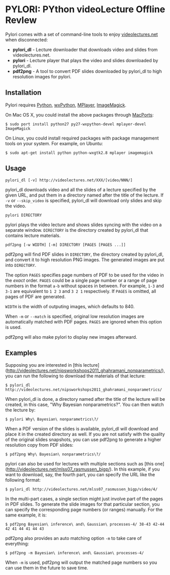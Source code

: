 PYLORI: PYthon videoLecture Offline RevIew
==========================================

Pylori comes with a set of command-line tools to enjoy 
[videolectures.net](http://videolectures.net) when disconnected: 

* **pylori_dl** - Lecture downloader that downloads video and slides from 
videolectures.net.
* **pylori** - Lecture player that plays the video and slides downloaded by 
pylori\_dl.
* **pdf2png** - A tool to convert PDF slides downloaded by pylori\_dl to 
high resolution images for pylori.


Installation
------------

Pylori requires 
[Python](http://www.python.org/),
[wxPython](http://www.wxpython.org/),
[MPlayer](http://www.mplayerhq.hu/),
[ImageMagick](http://www.imagemagick.org/).

On Mac OS X, you could install the above packages through
[MacPorts](http://www.macports.org/):

    $ sudo port install python27 py27-wxpython-devel mplayer-devel ImageMagick

On Linux, you could install required packages with package management 
tools on your system. For example, on Ubuntu:
    
    $ sudo apt-get install python python-wxgtk2.8 mplayer imagemagick


Usage
-----

    pylori_dl [-v] http://videolectures.net/XXX/[video/NNN/]

pylori\_dl downloads video and all the slides of a lecture specified by the 
given URL, and put them in a directory named after the title of the lecture.
If `-v` or `--skip_video` is specified, pylori\_dl will download only 
slides and skip the video.

    pylori DIRECTORY

pylori plays the video lecture and shows slides syncing with the video 
on a separate window.
`DIRECTORY` is the directory created by pylori\_dl that contains
lecture materials.

    pdf2png [-w WIDTH] [-m] DIRECTORY [PAGES [PAGES ...]]

pdf2png will find PDF slides in `DIRECTORY`, the directory created by 
pylori\_dl, and convert it to high resolution PNG images.
The generated images are put into `DIRECTORY`.

The option `PAGES` specifies page numbers of PDF to be used for the video
in the *exact* order.
`PAGES` could be a single page number or a range of page numbers 
in the format `a-b` without spaces in between.  For example, 
`1-3` and `3-1` are equivalent to `1 2 3` and `3 2 1` respectively.
If `PAGES` is omitted, all pages of PDF are generated.

`WIDTH` is the width of outputing images, which defaults to 840.

When `-m` or `--match` is specified, original low resolution images are
automatically matched with PDF pages. `PAGES` are ignored when this option
is used.

pdf2png will also make pylori to display new images afterward.


Examples
--------

Supposing you are interested in [this lecture]
(http://videolectures.net/nipsworkshops2011_ghahramani_nonparametrics/),
you can run the following to download the materials of that lecture:

    $ pylori_dl http://videolectures.net/nipsworkshops2011_ghahramani_nonparametrics/

When pylori\_dl is done, a directory named after the title
of the lecture will be created, in this case, 
"Why Bayesian nonparametrics?". You can then watch the lecture by:

    $ pylori Why\ Bayesian\ nonparametrics\?/

When a PDF version of the slides is available, pylori\_dl will download 
and place it in the created directory as well.
If you are not satisfy with the quality of the original slides snapshots,
you can use pdf2png to generate a higher resolution copy from PDF slides:

    $ pdf2png Why\ Bayesian\ nonparametrics\?/

pylori can also be used for lectures with multiple sections such as [this one]
(http://videolectures.net/mlss07_rasmussen_bigp/).
In this example, if you want to download, say, the fourth part, you can specify
the URL like the following format:

    $ pylori_dl http://videolectures.net/mlss07_rasmussen_bigp/video/4/

In the multi-part cases, a single section might just involve part of the 
pages in PDF slides. To generate the slide images for that particular
section, you can specify the corresponding page numbers (or ranges) manually. 
For the same example, it is:

    $ pdf2png Bayesian\ inference\ and\ Gaussian\ processes-4/ 38-43 42-44 42 41 44 41 44 43

pdf2png also provides an auto matching option `-m` to take care of everything:

    $ pdf2png -m Bayesian\ inference\ and\ Gaussian\ processes-4/

When `-m` is used, pdf2png will output the matched page numbers so you can
use them in the future to save time.

